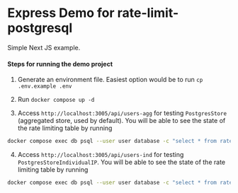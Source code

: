 # Express Demo for rate-limit-postgresql

Simple Next JS example.


#### Steps for running the demo project

1. Generate an environment file. Easiest option would be to run `cp .env.example .env`

2. Run `docker compose up -d`

3. Access `http://localhost:3005/api/users-agg` for testing `PostgresStore` (aggregated store, used by default). You will be able to see the state of the rate limiting table by running 

```sh
docker compose exec db psql --user user database -c "select * from rate_limit.aggregated;"
```


4. Access `http://localhost:3005/api/users-ind` for testing `PostgresStoreIndividualIP`. You will be able to see the state of the rate limiting table by running 

```sh
docker compose exec db psql --user user database -c "select * from rate_limit.individual_records;"
```
